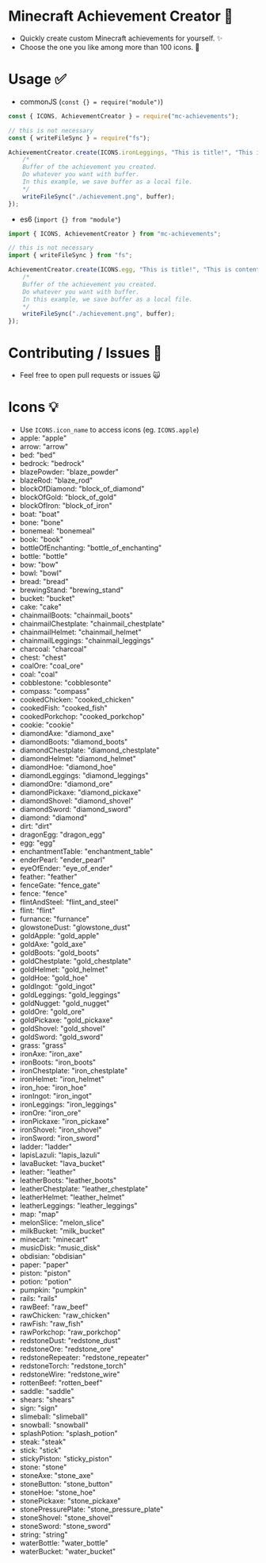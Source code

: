 # Minecraft Achievement Creator 🦄
- Quickly create custom Minecraft achievements for yourself. ✨
- Choose the one you like among more than 100 icons. 💯

# Usage ✅
- commonJS (`const {} = require("module")`)
```js
const { ICONS, AchievementCreator } = require("mc-achievements");

// this is not necessary
const { writeFileSync } = require("fs");

AchievementCreator.create(ICONS.ironLeggings, "This is title!", "This is content").then(buffer => {
    /*
    Buffer of the achievement you created.
    Do whatever you want with buffer.
    In this example, we save buffer as a local file.
    */
    writeFileSync("./achievement.png", buffer);
});
```
- es6 (`import {} from "module"`)
```ts
import { ICONS, AchievementCreator } from "mc-achievements";

// this is not necessary
import { writeFileSync } from "fs";

AchievementCreator.create(ICONS.egg, "This is title!", "This is content").then(buffer => {
    /*
    Buffer of the achievement you created.
    Do whatever you want with buffer.
    In this example, we save buffer as a local file.
    */
    writeFileSync("./achievement.png", buffer);
});
```

# Contributing / Issues 🐛
- Feel free to open pull requests or issues 🙀

# Icons 💡
- Use `ICONS.icon_name` to access icons (eg. `ICONS.apple`)
- apple: "apple"
- arrow: "arrow"
- bed: "bed"
- bedrock: "bedrock"
- blazePowder: "blaze_powder"
- blazeRod: "blaze_rod"
- blockOfDiamond: "block_of_diamond"
- blockOfGold: "block_of_gold"
- blockOfIron: "block_of_iron"
- boat: "boat"
- bone: "bone"
- bonemeal: "bonemeal"
- book: "book"
- bottleOfEnchanting: "bottle_of_enchanting"
- bottle: "bottle"
- bow: "bow"
- bowl: "bowl"
- bread: "bread"
- brewingStand: "brewing_stand"
- bucket: "bucket"
- cake: "cake"
- chainmailBoots: "chainmail_boots"
- chainmailChestplate: "chainmail_chestplate"
- chainmailHelmet: "chainmail_helmet"
- chainmailLeggings: "chainmail_leggings"
- charcoal: "charcoal"
- chest: "chest"
- coalOre: "coal_ore"
- coal: "coal"
- cobblestone: "cobblesonte"
- compass: "compass"
- cookedChicken: "cooked_chicken"
- cookedFish: "cooked_fish"
- cookedPorkchop: "cooked_porkchop"
- cookie: "cookie"
- diamondAxe: "diamond_axe"
- diamondBoots: "diamond_boots"
- diamondChestplate: "diamond_chestplate"
- diamondHelmet: "diamond_helmet"
- diamondHoe: "diamond_hoe"
- diamondLeggings: "diamond_leggings"
- diamondOre: "diamond_ore"
- diamondPickaxe: "diamond_pickaxe"
- diamondShovel: "diamond_shovel"
- diamondSword: "diamond_sword"
- diamond: "diamond"
- dirt: "dirt"
- dragonEgg: "dragon_egg"
- egg: "egg"
- enchantmentTable: "enchantment_table"
- enderPearl: "ender_pearl"
- eyeOfEnder: "eye_of_ender"
- feather: "feather"
- fenceGate: "fence_gate"
- fence: "fence"
- flintAndSteel: "flint_and_steel"
- flint: "flint"
- furnance: "furnance"
- glowstoneDust: "glowstone_dust"
- goldApple: "gold_apple"
- goldAxe: "gold_axe"
- goldBoots: "gold_boots"
- goldChestplate: "gold_chestplate"
- goldHelmet: "gold_helmet"
- goldHoe: "gold_hoe"
- goldIngot: "gold_ingot"
- goldLeggings: "gold_leggings"
- goldNugget: "gold_nugget"
- goldOre: "gold_ore"
- goldPickaxe: "gold_pickaxe"
- goldShovel: "gold_shovel"
- goldSword: "gold_sword"
- grass: "grass"
- ironAxe: "iron_axe"
- ironBoots: "iron_boots"
- ironChestplate: "iron_chestplate"
- ironHelmet: "iron_helmet"
- iron_hoe: "iron_hoe"
- ironIngot: "iron_ingot"
- ironLeggings: "iron_leggings"
- ironOre: "iron_ore"
- ironPickaxe: "iron_pickaxe"
- ironShovel: "iron_shovel"
- ironSword: "iron_sword"
- ladder: "ladder"
- lapisLazuli: "lapis_lazuli"
- lavaBucket: "lava_bucket"
- leather: "leather"
- leatherBoots: "leather_boots"
- leatherChestplate: "leather_chestplate"
- leatherHelmet: "leather_helmet"
- leatherLeggings: "leather_leggings"
- map: "map"
- melonSlice: "melon_slice"
- milkBucket: "milk_bucket"
- minecart: "minecart"
- musicDisk: "music_disk"
- obdisian: "obdisian"
- paper: "paper"
- piston: "piston"
- potion: "potion"
- pumpkin: "pumpkin"
- rails: "rails"
- rawBeef: "raw_beef"
- rawChicken: "raw_chicken"
- rawFish: "raw_fish"
- rawPorkchop: "raw_porkchop"
- redstoneDust: "redstone_dust"
- redstoneOre: "redstone_ore"
- redstoneRepeater: "redstone_repeater"
- redstoneTorch: "redstone_torch"
- redstoneWire: "redstone_wire"
- rottenBeef: "rotten_beef"
- saddle: "saddle"
- shears: "shears"
- sign: "sign"
- slimeball: "slimeball"
- snowball: "snowball"
- splashPotion: "splash_potion"
- steak: "steak"
- stick: "stick"
- stickyPiston: "sticky_piston"
- stone: "stone"
- stoneAxe: "stone_axe"
- stoneButton: "stone_button"
- stoneHoe: "stone_hoe"
- stonePickaxe: "stone_pickaxe"
- stonePressurePlate: "stone_pressure_plate"
- stoneShovel: "stone_shovel"
- stoneSword: "stone_sword"
- string: "string"
- waterBottle: "water_bottle"
- waterBucket: "water_bucket"
